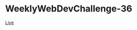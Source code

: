 # WeeklyWebDevChallenge-36

[Live](https://karol-waliszewski.github.io/WeeklyWebDevChallenge36.github.io/)

